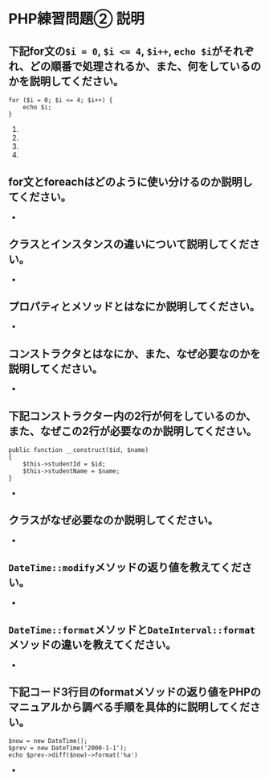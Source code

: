 # PHP練習問題② 説明

## 下記for文の`$i = 0`, `$i <= 4`, `$i++`, `echo $i`がそれぞれ、どの順番で処理されるか、また、何をしているのかを説明してください。

```
for ($i = 0; $i <= 4; $i++) {
    echo $i;
}
```

1. 
2. 
3. 
4. 

## for文とforeachはどのように使い分けるのか説明してください。
- 

## クラスとインスタンスの違いについて説明してください。
- 

## プロパティとメソッドとはなにか説明してください。
- 

## コンストラクタとはなにか、また、なぜ必要なのかを説明してください。
- 

## 下記コンストラクター内の2行が何をしているのか、また、なぜこの2行が必要なのか説明してください。
```
public function __construct($id, $name)
{
    $this->studentId = $id;
    $this->studentName = $name;
}
```
- 

## クラスがなぜ必要なのか説明してください。
- 

## `DateTime::modify`メソッドの返り値を教えてください。
- 

## `DateTime::format`メソッドと`DateInterval::format`メソッドの違いを教えてください。
- 
## 下記コード3行目のformatメソッドの返り値をPHPのマニュアルから調べる手順を具体的に説明してください。
```
$now = new DateTime();
$prev = new DateTime('2000-1-1');
echo $prev->diff($now)->format('%a')
```

- 
